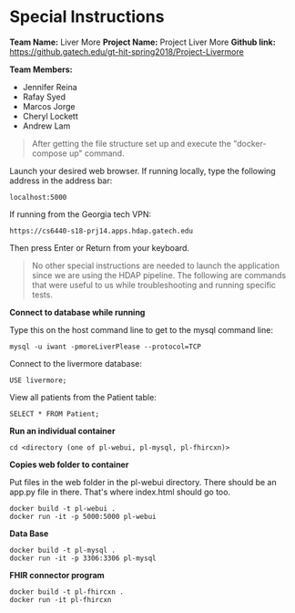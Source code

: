 # Special Instructions
**Team Name:** Liver More
**Project Name:** Project Liver More
**Github link:** https://github.gatech.edu/gt-hit-spring2018/Project-Livermore

**Team Members:**
- Jennifer Reina
- Rafay Syed
- Marcos Jorge
- Cheryl Lockett
- Andrew Lam

>After getting the file structure set up and execute the "docker-compose up" command.

Launch your desired web browser. If running locally, type the following address in the address bar:
```
localhost:5000
```
If running from the Georgia tech VPN:
```
https://cs6440-s18-prj14.apps.hdap.gatech.edu
```
  Then press Enter or Return from your keyboard.
  

>No other special instructions are needed to launch the application since we are using the HDAP pipeline. The following are commands that were useful to us while troubleshooting and running specific tests.


**Connect to database while running**

Type this on the host command line to get to the mysql command line:

```
mysql -u iwant -pmoreLiverPlease --protocol=TCP
```
Connect to the livermore database:
```
USE livermore;
```
View all patients from the Patient table:
```
SELECT * FROM Patient;
```

**Run an individual container**

```
cd <directory (one of pl-webui, pl-mysql, pl-fhircxn)>
```

**Copies web folder to container**

Put files in the web folder in the pl-webui directory.
There should be an app.py file in there.  That's where index.html should go too.

```
docker build -t pl-webui .
docker run -it -p 5000:5000 pl-webui 
```

**Data Base**

```
docker build -t pl-mysql .
docker run -it -p 3306:3306 pl-mysql
```

**FHIR connector program**

```
docker build -t pl-fhircxn .
docker run -it pl-fhircxn
```
